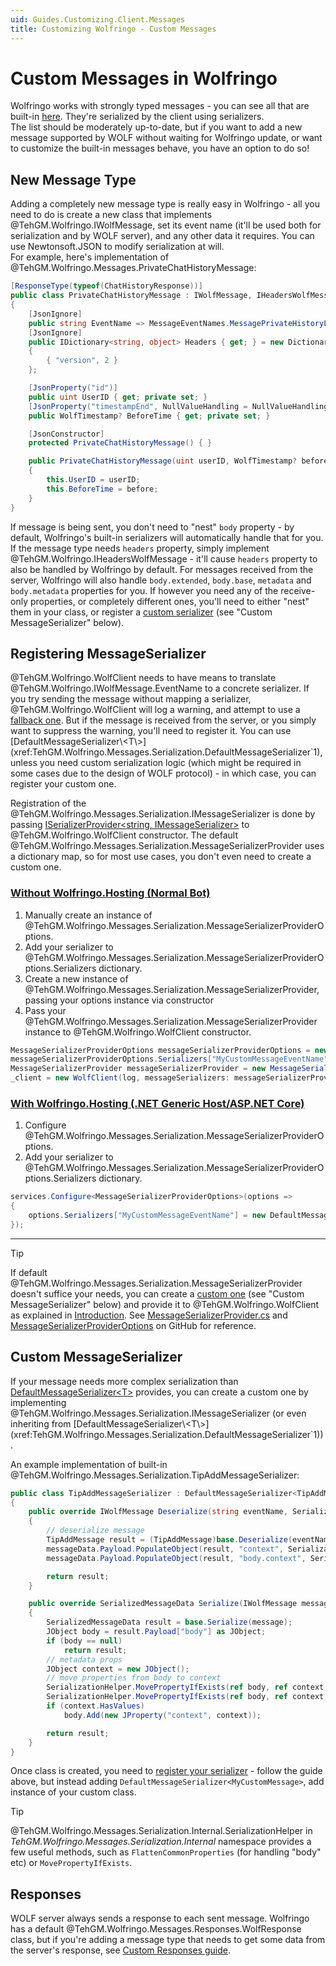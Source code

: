 ```yaml
---
uid: Guides.Customizing.Client.Messages
title: Customizing Wolfringo - Custom Messages
---
```


# Custom Messages in Wolfringo
Wolfringo works with strongly typed messages - you can see all that are built-in [here](xref:TehGM.Wolfringo.Messages). They're serialized by the client using serializers.  
The list should be moderately up-to-date, but if you want to add a new message supported by WOLF without waiting for Wolfringo update, or want to customize the built-in messages behave, you have an option to do so!

## New Message Type
Adding a completely new message type is really easy in Wolfringo - all you need to do is create a new class that implements @TehGM.Wolfringo.IWolfMessage, set its event name (it'll be used both for serialization and by WOLF server), and any other data it requires. You can use Newtonsoft.JSON to modify serialization at will.  
For example, here's implementation of @TehGM.Wolfringo.Messages.PrivateChatHistoryMessage:
```csharp
[ResponseType(typeof(ChatHistoryResponse))]
public class PrivateChatHistoryMessage : IWolfMessage, IHeadersWolfMessage
{
    [JsonIgnore]
    public string EventName => MessageEventNames.MessagePrivateHistoryList;
    [JsonIgnore]
    public IDictionary<string, object> Headers { get; } = new Dictionary<string, object>()
    {
        { "version", 2 }
    };

    [JsonProperty("id")]
    public uint UserID { get; private set; }
    [JsonProperty("timestampEnd", NullValueHandling = NullValueHandling.Ignore)]
    public WolfTimestamp? BeforeTime { get; private set; }

    [JsonConstructor]
    protected PrivateChatHistoryMessage() { }

    public PrivateChatHistoryMessage(uint userID, WolfTimestamp? before)
    {
        this.UserID = userID;
        this.BeforeTime = before;
    }
}
```

If message is being sent, you don't need to "nest" `body` property - by default, Wolfringo's built-in serializers will automatically handle that for you. If the message type needs `headers` property, simply implement @TehGM.Wolfringo.IHeadersWolfMessage - it'll cause `headers` property to also be handled by Wolfringo by default. For messages received from the server, Wolfringo will also handle `body.extended`, `body.base`, `metadata` and `body.metadata` properties for you. If however you need any of the receive-only properties, or completely different ones, you'll need to either "nest" them in your class, or register a [custom serializer](xref:Guides.Customizing.Client.Messages#custom-messageserializer) (see "Custom MessageSerializer" below).

## Registering MessageSerializer
@TehGM.Wolfringo.WolfClient needs to have means to translate @TehGM.Wolfringo.IWolfMessage.EventName to a concrete serializer. If you try sending the message without mapping a serializer, @TehGM.Wolfringo.WolfClient will log a warning, and attempt to use a [fallback one](xref:TehGM.Wolfringo.Messages.Serialization.DefaultMessageSerializer`1). But if the message is received from the server, or you simply want to suppress the warning, you'll need to register it. You can use [DefaultMessageSerializer\<T\>](xref:TehGM.Wolfringo.Messages.Serialization.DefaultMessageSerializer`1), unless you need custom serialization logic (which might be required in some cases due to the design of WOLF protocol) - in which case, you can register your custom one.

Registration of the @TehGM.Wolfringo.Messages.Serialization.IMessageSerializer is done by passing [ISerializerProvider<string, IMessageSerializer>](xref:TehGM.Wolfringo.Messages.Serialization.ISerializerProvider`2) to @TehGM.Wolfringo.WolfClient constructor. The default @TehGM.Wolfringo.Messages.Serialization.MessageSerializerProvider uses a dictionary map, so for most use cases, you don't even need to create a custom one. 

### [Without Wolfringo.Hosting (Normal Bot)](#tab/connecting-normal-bot)
1. Manually create an instance of @TehGM.Wolfringo.Messages.Serialization.MessageSerializerProviderOptions.
2. Add your serializer to @TehGM.Wolfringo.Messages.Serialization.MessageSerializerProviderOptions.Serializers dictionary.
3. Create a new instance of @TehGM.Wolfringo.Messages.Serialization.MessageSerializerProvider, passing your options instance via constructor
4. Pass your @TehGM.Wolfringo.Messages.Serialization.MessageSerializerProvider instance to @TehGM.Wolfringo.WolfClient constructor.
```csharp
MessageSerializerProviderOptions messageSerializerProviderOptions = new MessageSerializerProviderOptions();
messageSerializerProviderOptions.Serializers["MyCustomMessageEventName"] = new DefaultMessageSerializer<MyCustomMessage>();
MessageSerializerProvider messageSerializerProvider = new MessageSerializerProvider(messageSerializerProviderOptions);
_client = new WolfClient(log, messageSerializers: messageSerializerProvider);
```

### [With Wolfringo.Hosting (.NET Generic Host/ASP.NET Core)](#tab/connecting-hosted-bot)
1. Configure @TehGM.Wolfringo.Messages.Serialization.MessageSerializerProviderOptions.
2. Add your serializer to @TehGM.Wolfringo.Messages.Serialization.MessageSerializerProviderOptions.Serializers dictionary.
```csharp
services.Configure<MessageSerializerProviderOptions>(options =>
{
    options.Serializers["MyCustomMessageEventName"] = new DefaultMessageSerializer<MyCustomMessage>();
});
```

***

>[!TIP]
> If default @TehGM.Wolfringo.Messages.Serialization.MessageSerializerProvider doesn't suffice your needs, you can create a [custom one](xref:Guides.Customizing.Client.Messages#custom-messageserializer) (see "Custom MessageSerializer" below) and provide it to @TehGM.Wolfringo.WolfClient as explained in [Introduction](xref:Guides.Customizing.Intro).
> See [MessageSerializerProvider.cs](https://github.com/TehGM/Wolfringo/blob/master/Wolfringo.Core/Messages/Serialization/MessageSerializerProvider.cs) and [MessageSerializerProviderOptions](https://github.com/TehGM/Wolfringo/blob/master/Wolfringo.Core/Messages/Serialization/MessageSerializerProviderOptions.cs) on GitHub for reference.

## Custom MessageSerializer
If your message needs more complex serialization than [DefaultMessageSerializer\<T\>](xref:TehGM.Wolfringo.Messages.Serialization.DefaultMessageSerializer`1) provides, you can create a custom one by implementing @TehGM.Wolfringo.Messages.Serialization.IMessageSerializer (or even inheriting from [DefaultMessageSerializer\<T\>](xref:TehGM.Wolfringo.Messages.Serialization.DefaultMessageSerializer`1)).

An example implementation of built-in @TehGM.Wolfringo.Messages.Serialization.TipAddMessageSerializer:
```csharp
public class TipAddMessageSerializer : DefaultMessageSerializer<TipAddMessage>
{
    public override IWolfMessage Deserialize(string eventName, SerializedMessageData messageData)
    {
        // deserialize message
        TipAddMessage result = (TipAddMessage)base.Deserialize(eventName, messageData);
        messageData.Payload.PopulateObject(result, "context", SerializationHelper.DefaultSerializer);
        messageData.Payload.PopulateObject(result, "body.context", SerializationHelper.DefaultSerializer);

        return result;
    }

    public override SerializedMessageData Serialize(IWolfMessage message)
    {
        SerializedMessageData result = base.Serialize(message);
        JObject body = result.Payload["body"] as JObject;
        if (body == null)
            return result;
        // metadata props
        JObject context = new JObject();
        // move properties from body to context
        SerializationHelper.MovePropertyIfExists(ref body, ref context, "id");
        SerializationHelper.MovePropertyIfExists(ref body, ref context, "type");
        if (context.HasValues)
            body.Add(new JProperty("context", context));

        return result;
    }
}
```

Once class is created, you need to [register your serializer](xref:Guides.Customizing.Client.Messages#registering-messageserializer) - follow the guide above, but instead adding `DefaultMessageSerializer<MyCustomMessage>`, add instance of your custom class.

> [!TIP]
> @TehGM.Wolfringo.Messages.Serialization.Internal.SerializationHelper in *TehGM.Wolfringo.Messages.Serialization.Internal* namespace provides a few useful methods, such as `FlattenCommonProperties` (for handling "body" etc) or `MovePropertyIfExists`.

## Responses
WOLF server always sends a response to each sent message. Wolfringo has a default @TehGM.Wolfringo.Messages.Responses.WolfResponse class, but if you're adding a message type that needs to get some data from the server's response, see [Custom Responses guide](xref:Guides.Customizing.Client.Responses).